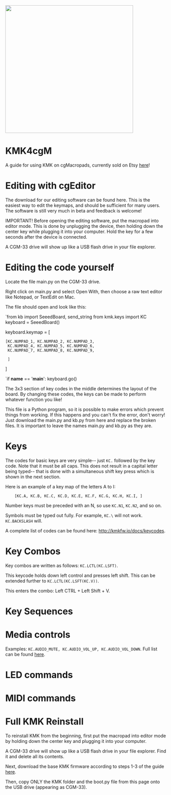 <img src="https://i.etsystatic.com/36617648/r/il/2a4033/4527146603/il_1588xN.4527146603_4m6o.jpg" width="400">


# KMK4cgM
A guide for using KMK on cgMacropads, currently sold on Etsy [here](https://www.etsy.com/shop/cgMacropads)!


# Editing with cgEditor

The download for our editing software can be found here. This is the easiest way to edit the keymaps, and should be sufficient for many users. The software is still very much in beta and feedback is welcome!

IMPORTANT! Before opening the editing software, put the macropad into editor mode. This is done by unplugging the device, then holding down the center key while plugging it into your computer. Hold the key for a few seconds after the device is connected.

A CGM-33 drive will show up like a USB flash drive in your file explorer.

# Editing the code yourself

Locate the file main.py on the CGM-33 drive.

Right click on main.py and select Open With, then choose a raw text editor like Notepad, or TextEdit on Mac.

The file should open and look like this:


`from kb import SeeedBoard, send_string
from kmk.keys import KC
keyboard = SeeedBoard()

keyboard.keymap = [

    [KC.NUMPAD_1, KC.NUMPAD_2, KC.NUMPAD_3,
     KC.NUMPAD_4, KC.NUMPAD_5, KC.NUMPAD_6,
     KC.NUMPAD_7, KC.NUMPAD_8, KC.NUMPAD_9,
     
     ]
]

`if __name__ == '__main__': keyboard.go()


The 3x3 section of key codes in the middle determines the layout of the board. By changing these codes, the keys can be made to perform whatever function you like!

This file is a Python program, so it is possible to make errors which prevent things from working. If this happens and you can't fix the error, don't worry! Just download the main.py and kb.py from here and replace the broken files. It is important to leave the names main.py and kb.py as they are.

# Keys

The codes for basic keys are very simple-- just `KC.` followed by the key code. Note that it must be all caps. This does not result in a capital letter being typed-- that is done with a simultaneous shift key press which is shown in the next section.

Here is an example of a key map of the letters A to I:


`    [KC.A, KC.B, KC.C,
     KC.D, KC.E, KC.F,
     KC.G, KC.H, KC.I,
     ]`


Number keys must be preceded with an N, so use `KC.N1`, `KC.N2`, and so on.

Symbols must be typed out fully. For example, `KC.\` will not work. `KC.BACKSLASH` will.

A complete list of codes can be found here: http://kmkfw.io/docs/keycodes.

# Key Combos

Key combos are written as follows: `KC.LCTL(KC.LSFT)`.

This keycode holds down left control and presses left shift. This can be extended further to `KC.LCTL(KC.LSFT(KC.V))`.

This enters the combo: Left CTRL + Left Shift + V.

# Key Sequences

# Media controls

Examples: `KC.AUDIO_MUTE, KC.AUDIO_VOL_UP, KC.AUDIO_VOL_DOWN`. Full list can be found [here](http://kmkfw.io/docs/media_keys).

# LED commands

# MIDI commands

# Full KMK Reinstall

To reinstall KMK from the beginning, first put the macropad into editor mode by holding down the center key and plugging it into your computer.

A CGM-33 drive will show up like a USB flash drive in your file explorer. Find it and delete all its contents.

Next, download the base KMK firmware according to steps 1-3 of the guide [here](https://github.com/KMKfw/kmk_firmware/blob/master/docs/en/Getting_Started.md).

Then, copy ONLY the KMK folder and the boot.py file from this page onto the USB drive (appearing as CGM-33).
